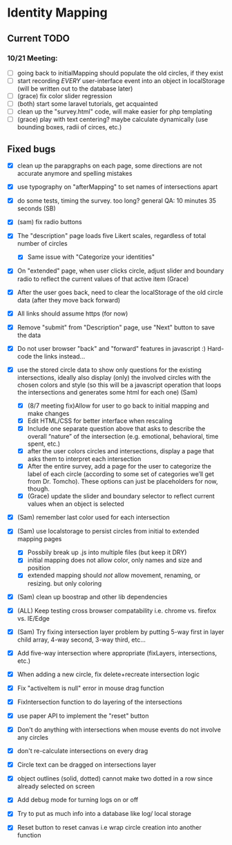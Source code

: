 # Identity Mapping

## Current TODO

### 10/21 Meeting:
  - [ ] going back to initialMapping should populate the old circles, if they exist
  - [ ] start recording *EVERY* user-interface event into an object in localStorage (will be written out to the database later)
  - [ ] (grace) fix color slider regression
  - [ ] (both) start some laravel tutorials, get acquainted
  - [ ] clean up the "survey.html" code, will make easier for php templating
  - [ ] (grace) play with text centering? maybe calculate dynamically (use bounding boxes, radii of circes, etc.)
## Fixed bugs
  - [x] clean up the parapgraphs on each page, some directions are not accurate anymore and spelling mistakes
  - [x] use typography on "afterMapping" to set names of intersections apart
  - [x] do some tests, timing the survey. too long? general QA:  10 minutes 35 seconds (SB)
  - [x] (sam) fix radio buttons
  - [X] The "description" page loads five Likert scales, regardless of total number of circles
    - [x] Same issue with "Categorize your identities"
  - [x] On "extended" page, when user clicks circle, adjust slider and boundary radio to reflect the current values of that active item (Grace)
  - [x] After the user goes back, need to clear the localStorage of the old circle data (after they move back forward)
  - [x] All links should assume https (for now)
  - [x] Remove "submit" from "Description" page, use "Next" button to save the data
- [x] Do not user browser "back" and "forward" features in javascript :) Hard-code the links instead...
 - [x] use the stored circle data to show only questions for the existing intersections, ideally also display (only) the involved circles with the chosen colors and style (so this will be a javascript operation that loops the intersections and generates some html for each one) (Sam)
   - [x] (8/7 meeting fix)Allow for user to go back to initial mapping and make changes
   - [x] Edit HTML/CSS for better interface when rescaling
   - [x] Include one separate question above that asks to describe the overall “nature” of the intersection (e.g. emotional, behavioral, time spent, etc.)
   - [x] after the user colors circles and intersections, display a page that asks them to interpret each intersection
   - [x] After the entire survey, add a page for the user to categorize the label of each circle (according to some set of categories we’ll get from Dr. Tomcho). These options can just be placeholders for now, though.
   - [x] (Grace) update the slider and boundary selector to reflect current values when an object is selected
  - [x] (Sam) remember last color used for each intersection
  - [x] (Sam) use localstorage to persist circles from initial to extended mapping pages
    - [x] Possbily break up .js into multiple files (but keep it DRY)
    - [x] initial mapping does not allow color, only names and size and position
    - [x] extended mapping should *not* allow movement, renaming, or resizing. but only coloring 
  - [x] (Sam) clean up boostrap and other lib dependencies
  - [x] (ALL) Keep testing cross browser compatability i.e. chrome vs. firefox vs. IE/Edge
  - [x] (Sam) Try fixing intersection layer problem by putting 5-way first in layer child array, 4-way second, 3-way third, etc...
  - [x] Add five-way intersection where appropriate (fixLayers, intersections, etc.)
  - [x] When adding a new circle, fix delete+recreate intersection logic
  - [x] Fix "activeItem is null" error in mouse drag function
  - [x] FixIntersection function to do layering of the intersections
  - [x] use paper API to implement the "reset" button
  - [x] Don't do anything with intersections when mouse events do not involve any circles
  - [x] don't re-calculate intersections on every drag
  - [x] Circle text can be dragged on intersections layer
  - [x] object outlines (solid, dotted) cannot make two dotted in a row since already selected on screen
  - [x] Add debug mode for turning logs on or off
  - [x] Try to put as much info into a database like log/ local storage
  - [x] Reset button to reset canvas i.e wrap circle creation into another function

